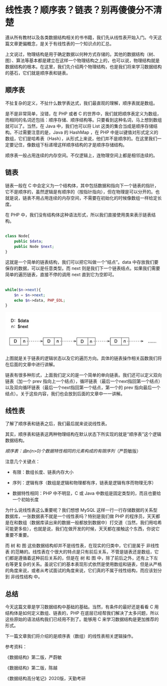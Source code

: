 # 线性表？顺序表？链表？别再傻傻分不清楚

遵从所有教材以及各类数据结构相关的书书籍，我们先从线性表开始入门。今天这篇文章更偏概念，是关于有线性表的一个知识点的汇总。

上文说过，物理结构是用于确定数据以何种方式存储的。其他的数据结构（树、图）、算法等基本都是建立在这样一个物理结构之上的，也可以说，物理结构就是数据结构的根本。在这里，我们先介绍两个物理结构，也是我们将来学习数据结构的基石，它们就是顺序表和链表。

## 顺序表

不扯复杂的定义，不扯什么数学表达式，我们最直观的理解，顺序表就是数组。

是不是非常简单，没错，在 PHP 或者 C 的世界中，我们就把顺序表定义为数组，而相同的名词还包括：顺序存储、顺序结构等。只要看到这种名词，马上想到数组就可以了。当然，在 Java 中，我们也可以将 List 这类的集合当成是顺序存储结构。不过需要注意的是，Java 的 HashMap ，在 PHP 中是以键值对形式定义的数组，它们是哈希表（Hash），从形式上来说，他们并不是顺序的。在这里我们一定要记住，像数组下标递增这样顺序结构的才是顺序存储结构。

顺序表一般占用连续的内存空间。不仅逻辑上，连物理空间上都是相邻连续的。

## 链表

链表一般在 C 中会定义为一个结构体，其中包括数据和指向下一个链表的指针，它不是顺序的，虽然逻辑是有顺序的（按指针指向），但在物理是可以分开的。也就是说，链表不用占用连续的内存空间，不需要在初始化的时候像数组一样给定长度。

在 PHP 中，我们没有结构体这种语法形式，所以我们直接使用类来表示链表结构。

```php

class Node{
    public $data;
    public Node $next;
}

```

这就是一个简单的链表结构，我们可以把它叫做一个“结点”。data 中存放我们要保存的数据，可以是任意类型。而 next 则是我们下一个链表结点。如果我们需要简单的遍历链表，直接不停的调用 next 直到它为空即可。

```php

while($n->next){
    $n = $n->next;
    echo $n->data, PHP_EOL;
}

```

![img/链表1.jpg](img/链表1.jpg)

上图就是关于链表的逻辑状态以及它的遍历方向。具体的链表操作相关函数我们将在后面的文章中进行讲解。

链表有很多种形式，上面我们定义的是一个简单的单向链表。我们还可以定义双向链表（加一个 prev 指向上一个结点），循环链表（最后一个next指回第一个结点）以及双向循环链表（最后一个next指回第一个结点，第一个的 prev 指向最后一个结点）。关于这些内容，我们也会放到后面的文章中一一讲解。

## 线性表

了解了顺序表和链表之后，我们最后就来说说线性表。

其实，顺序表和链表这两种物理结构在默认状态下所实现的就是“顺序表”这个逻辑数据结构。

*顺序表：由n(n>0)个数据特性相同的元素构成的有限序列*（严蔚敏版）

注意几个关键点：

- 有限：数组长度、链表内存大小

- 序列：逻辑有序（数组是逻辑和物理都有序，链表是逻辑有序而物理无序）

- 数据特性相同：PHP 中不明显，C 或 Java 中数组是固定类型的，而且也要给一个初始长度

为什么说线性表这么重要呢？我们想想 MySQL 这样一行一行存储数据的关系型数据库，一张数据表不就是一个线性表吗？特别是我们做 PHP 的程序员，天天都是在和数组（数据库读出来的数据一般都放到数据中）打交道（当然，我们用哈希可能更多些），也就是说，我们在做开发的时候，天天都在接触这个东西，你说它重要不重要。

而 树 和 图 这些数据结构却并不是线性表，在现实的归类中，它们是属于 非线性表 的范畴的。线性表在个很大的特点是只有前后关系，不管是链表还是数组，它们都是遵循着这种前后关系的，但是在 树 和 图 中，除了前后之外，还有上下左右等更复杂的关系。虽说它们的基本表现形式依然是使用数组和链表，但是从严格的角度来说，或者从考试面试的角度来说，它们真的不属于线性结构，而应该划分到 非线性结构 中。

## 总结

今天这篇文章是学习数据结构中基础的基础。当然，有条件的最好还是看看 C 用结构体是如何定义数组、链表的，PHP 在底层已经帮我们解决了太多问题，所以这些原始的语法结构我们已经用不到了。能够用 C 来学习数据结构是更加推荐的形式。

下一篇文章我们将介绍的是顺序表（数组）的线性表相关逻辑操作。

参考资料：

《数据结构》第二版，严蔚敏

《数据结构》第二版，陈越

《数据结构高分笔记》2020版，天勤考研

